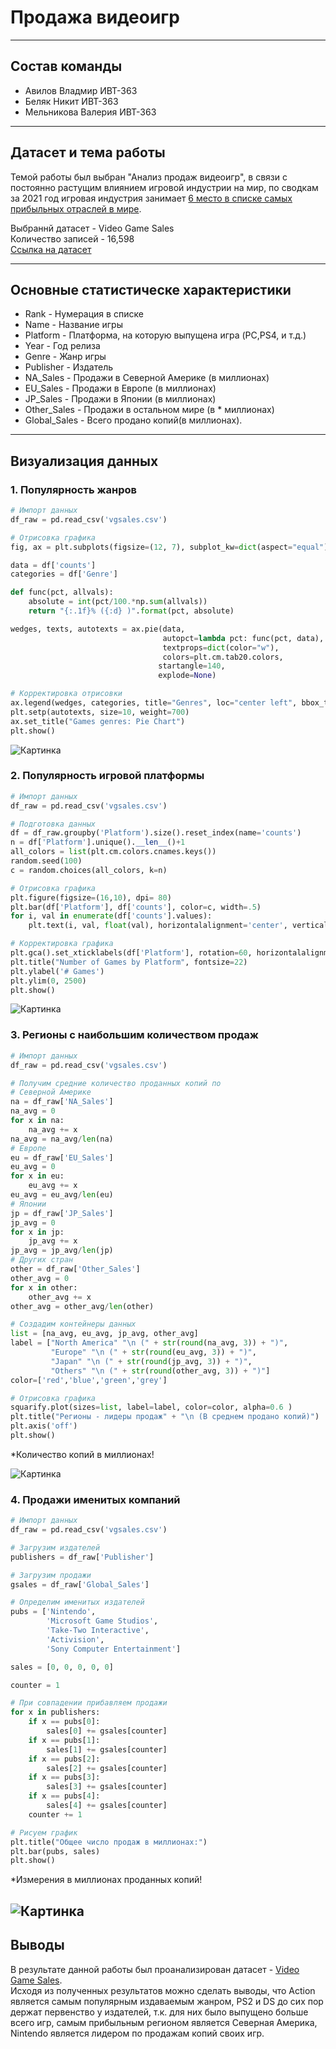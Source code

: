 # Продажа видеоигр
---
## Состав команды
* Авилов Владмир ИВТ-363
* Беляк Никит ИВТ-363
* Мельникова Валерия ИВТ-363
---
## Датасет и тема работы
Темой работы был выбран "Анализ продаж видеоигр", в связи с постоянно растущим влиянием игровой индустрии на мир, по сводкам за 2021 год игровая индустрия занимает [6 место в списке самых прибыльных отраслей в мире](https://pnktv.news/ru/blogs/kakie_otrasli_stali_samymi_pribylnymi_v_epohu_pandemii_covid_19_issledovanie_1017812).
  
Выбраннй датасет - Video Game Sales  
Количество записей - 16,598  
[Ссылка на датасет](https://www.kaggle.com/gregorut/videogamesales)

---
## Основные статистическе характеристики  
* Rank - Нумерация в списке  
* Name - Название игры 
* Platform - Платформа, на которую выпущена игра (PC,PS4, и т.д.)  
* Year - Год релиза  
* Genre - Жанр игры  
* Publisher - Издатель  
* NA_Sales - Продажи в Северной Америке (в миллионах)  
* EU_Sales - Продажи в Европе (в миллионах)  
* JP_Sales - Продажи в Японии (в миллионах)  
* Other_Sales - Продажи в остальном мире (в * миллионах)  
* Global_Sales - Всего продано копий(в миллионах).
---
## Визуализация данных
### 1. Популярность жанров  
```python
# Импорт данных
df_raw = pd.read_csv('vgsales.csv')

# Отрисовка графика
fig, ax = plt.subplots(figsize=(12, 7), subplot_kw=dict(aspect="equal"), dpi= 80)

data = df['counts']
categories = df['Genre']

def func(pct, allvals):
    absolute = int(pct/100.*np.sum(allvals))
    return "{:.1f}% ({:d} )".format(pct, absolute)

wedges, texts, autotexts = ax.pie(data,
                                  autopct=lambda pct: func(pct, data),
                                  textprops=dict(color="w"),
                                  colors=plt.cm.tab20.colors,
                                 startangle=140,
                                 explode=None)

# Корректировка отрисовки
ax.legend(wedges, categories, title="Genres", loc="center left", bbox_to_anchor=(1, 0, 0.5, 1))
plt.setp(autotexts, size=10, weight=700)
ax.set_title("Games genres: Pie Chart")
plt.show()  
```
![Картинка](https://github.com/The-Katsu/machine-learning/blob/main/lab1/genres.jpg?raw=true)  
### 2. Популярность игровой платформы
```python
# Импорт данных
df_raw = pd.read_csv('vgsales.csv')

# Подготовка данных
df = df_raw.groupby('Platform').size().reset_index(name='counts')
n = df['Platform'].unique().__len__()+1
all_colors = list(plt.cm.colors.cnames.keys())
random.seed(100)
c = random.choices(all_colors, k=n)

# Отрисовка графика
plt.figure(figsize=(16,10), dpi= 80)
plt.bar(df['Platform'], df['counts'], color=c, width=.5)
for i, val in enumerate(df['counts'].values):
    plt.text(i, val, float(val), horizontalalignment='center', verticalalignment='bottom', fontdict={'fontweight':500, 'size':12})

# Корректировка графика
plt.gca().set_xticklabels(df['Platform'], rotation=60, horizontalalignment= 'right')
plt.title("Number of Games by Platform", fontsize=22)
plt.ylabel('# Games')
plt.ylim(0, 2500)
plt.show()
```
![Картинка](https://github.com/The-Katsu/machine-learning/blob/main/lab1/plafrotms.jpg?raw=true)  
### 3. Регионы с наибольшим количеством продаж
```python
# Импорт данных
df_raw = pd.read_csv('vgsales.csv')

# Получим средние количество проданных копий по
# Северной Америке
na = df_raw['NA_Sales']
na_avg = 0
for x in na:
    na_avg += x
na_avg = na_avg/len(na)
# Европе
eu = df_raw['EU_Sales']
eu_avg = 0
for x in eu:
    eu_avg += x
eu_avg = eu_avg/len(eu)
# Японии
jp = df_raw['JP_Sales']
jp_avg = 0
for x in jp:
    jp_avg += x
jp_avg = jp_avg/len(jp)
# Других стран
other = df_raw['Other_Sales']
other_avg = 0
for x in other:
    other_avg += x
other_avg = other_avg/len(other)

# Создадим контейнеры данных
list = [na_avg, eu_avg, jp_avg, other_avg]
label = ["North America" "\n (" + str(round(na_avg, 3)) + ")",
         "Europe" "\n (" + str(round(eu_avg, 3)) + ")",
         "Japan" "\n (" + str(round(jp_avg, 3)) + ")",
         "Others" "\n (" + str(round(other_avg, 3)) + ")"]
color=['red','blue','green','grey']

# Отрисовка графика
squarify.plot(sizes=list, label=label, color=color, alpha=0.6 )
plt.title("Регионы - лидеры продаж" + "\n (В среднем продано копий)")
plt.axis('off')
plt.show()
```
*Количество копий в миллионах!  

![Картинка](https://github.com/The-Katsu/machine-learning/blob/main/lab1/regions.jpg?raw=true)
### 4. Продажи именитых компаний
```python
# Импорт данных
df_raw = pd.read_csv('vgsales.csv')

# Загрузим издателей
publishers = df_raw['Publisher']

# Загрузим продажи
gsales = df_raw['Global_Sales']

# Определим именитых издателей
pubs = ['Nintendo',
        'Microsoft Game Studios',
        'Take-Two Interactive',
        'Activision',
        'Sony Computer Entertainment']

sales = [0, 0, 0, 0, 0]

counter = 1

# При совпадении прибавляем продажи  
for x in publishers:
    if x == pubs[0]:
        sales[0] += gsales[counter]
    if x == pubs[1]:
        sales[1] += gsales[counter]
    if x == pubs[2]:
        sales[2] += gsales[counter]
    if x == pubs[3]:
        sales[3] += gsales[counter]
    if x == pubs[4]:
        sales[4] += gsales[counter]
    counter += 1

# Рисуем график
plt.title("Общее число продаж в миллионах:")
plt.bar(pubs, sales)
plt.show()
```
*Измерения в миллионах проданных копий! 

![Картинка](https://github.com/The-Katsu/machine-learning/blob/main/lab1/companies.jpg?raw=true)
---
## Выводы
В результате данной работы был проанализирован датасет - [Video Game Sales](https://www.kaggle.com/gregorut/videogamesales).  
Исходя из полученных результатов можно сделать выводы, что Action является самым популярным издаваемым жанром, PS2 и DS до сих пор держат первенство у издателей, т.к. для них было выпущено больше всего игр, самым прибыльным регионом является Северная Америка, Nintendo является лидером по продажам копий своих игр.